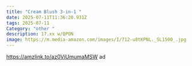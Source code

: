 ```yaml
---
title: "Cream Blush 3-in-1 "
date: 2025-07-11T11:36:20.931Z
tags: 2025-07-11
Category: "other "
description: 17.xx w/QPON
image: https://m.media-amazon.com/images/I/712-u8tKPNL._SL1500_.jpg
---
```

https://amzlink.to/az0ViUmumaMSW ad